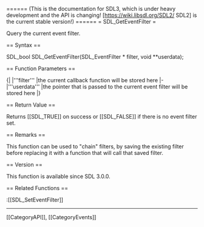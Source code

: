 ====== (This is the documentation for SDL3, which is under heavy development and the API is changing! [https://wiki.libsdl.org/SDL2/ SDL2] is the current stable version!) ======
= SDL_GetEventFilter =

Query the current event filter.

== Syntax ==

<syntaxhighlight lang='c'>
SDL_bool SDL_GetEventFilter(SDL_EventFilter * filter,
                            void **userdata);
</syntaxhighlight>

== Function Parameters ==

{|
|'''filter'''
|the current callback function will be stored here
|-
|'''userdata'''
|the pointer that is passed to the current event filter will be stored here
|}

== Return Value ==

Returns [[SDL_TRUE]] on success or [[SDL_FALSE]] if there is no event
filter set.

== Remarks ==

This function can be used to "chain" filters, by saving the existing filter
before replacing it with a function that will call that saved filter.

== Version ==

This function is available since SDL 3.0.0.

== Related Functions ==

:[[SDL_SetEventFilter]]

----
[[CategoryAPI]], [[CategoryEvents]]


